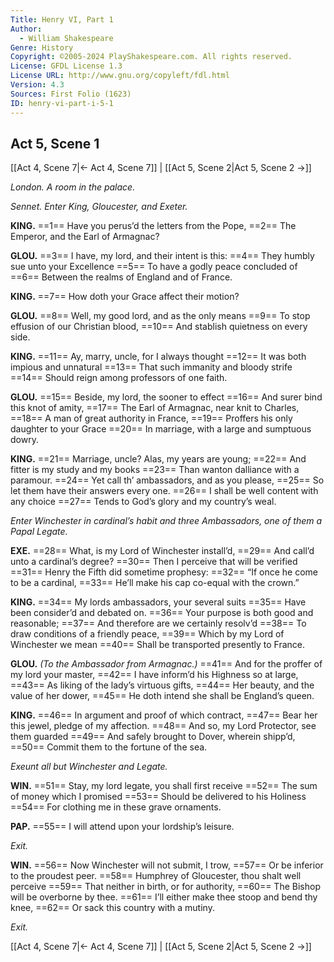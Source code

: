 ```yaml
---
Title: Henry VI, Part 1
Author: 
  - William Shakespeare
Genre: History
Copyright: ©2005-2024 PlayShakespeare.com. All rights reserved.
License: GFDL License 1.3
License URL: http://www.gnu.org/copyleft/fdl.html
Version: 4.3
Sources: First Folio (1623)
ID: henry-vi-part-i-5-1
---
```


## Act 5, Scene 1
[[Act 4, Scene 7|← Act 4, Scene 7]] | [[Act 5, Scene 2|Act 5, Scene 2 →]]

*London. A room in the palace.*

*Sennet. Enter King, Gloucester, and Exeter.*

**KING.**
==1== Have you perus’d the letters from the Pope,
==2== The Emperor, and the Earl of Armagnac?

**GLOU.**
==3== I have, my lord, and their intent is this:
==4== They humbly sue unto your Excellence
==5== To have a godly peace concluded of
==6== Between the realms of England and of France.

**KING.**
==7== How doth your Grace affect their motion?

**GLOU.**
==8== Well, my good lord, and as the only means
==9== To stop effusion of our Christian blood,
==10== And stablish quietness on every side.

**KING.**
==11== Ay, marry, uncle, for I always thought
==12== It was both impious and unnatural
==13== That such immanity and bloody strife
==14== Should reign among professors of one faith.

**GLOU.**
==15== Beside, my lord, the sooner to effect
==16== And surer bind this knot of amity,
==17== The Earl of Armagnac, near knit to Charles,
==18== A man of great authority in France,
==19== Proffers his only daughter to your Grace
==20== In marriage, with a large and sumptuous dowry.

**KING.**
==21== Marriage, uncle? Alas, my years are young;
==22== And fitter is my study and my books
==23== Than wanton dalliance with a paramour.
==24== Yet call th’ ambassadors, and as you please,
==25== So let them have their answers every one.
==26== I shall be well content with any choice
==27== Tends to God’s glory and my country’s weal.

*Enter Winchester in cardinal’s habit and three Ambassadors, one of them a Papal Legate.*

**EXE.**
==28== What, is my Lord of Winchester install’d,
==29== And call’d unto a cardinal’s degree?
==30== Then I perceive that will be verified
==31== Henry the Fifth did sometime prophesy:
==32== “If once he come to be a cardinal,
==33== He’ll make his cap co-equal with the crown.”

**KING.**
==34== My lords ambassadors, your several suits
==35== Have been consider’d and debated on.
==36== Your purpose is both good and reasonable;
==37== And therefore are we certainly resolv’d
==38== To draw conditions of a friendly peace,
==39== Which by my Lord of Winchester we mean
==40== Shall be transported presently to France.

**GLOU.**
*(To the Ambassador from Armagnac.)*
==41== And for the proffer of my lord your master,
==42== I have inform’d his Highness so at large,
==43== As liking of the lady’s virtuous gifts,
==44== Her beauty, and the value of her dower,
==45== He doth intend she shall be England’s queen.

**KING.**
==46== In argument and proof of which contract,
==47== Bear her this jewel, pledge of my affection.
==48== And so, my Lord Protector, see them guarded
==49== And safely brought to Dover, wherein shipp’d,
==50== Commit them to the fortune of the sea.

*Exeunt all but Winchester and Legate.*

**WIN.**
==51== Stay, my lord legate, you shall first receive
==52== The sum of money which I promised
==53== Should be delivered to his Holiness
==54== For clothing me in these grave ornaments.

**PAP.**
==55== I will attend upon your lordship’s leisure.

*Exit.*

**WIN.**
==56== Now Winchester will not submit, I trow,
==57== Or be inferior to the proudest peer.
==58== Humphrey of Gloucester, thou shalt well perceive
==59== That neither in birth, or for authority,
==60== The Bishop will be overborne by thee.
==61== I’ll either make thee stoop and bend thy knee,
==62== Or sack this country with a mutiny.

*Exit.*

[[Act 4, Scene 7|← Act 4, Scene 7]] | [[Act 5, Scene 2|Act 5, Scene 2 →]]